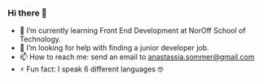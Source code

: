 ### Hi there 👋

- 🌱 I’m currently learning Front End Development at NorOff School of Technology.
- 🤔 I’m looking for help with finding a junior developer job.
- 📫 How to reach me: send an email to anastassia.sommer@gmail.com
- ⚡ Fun fact: I speak 6 different languages 🤓

